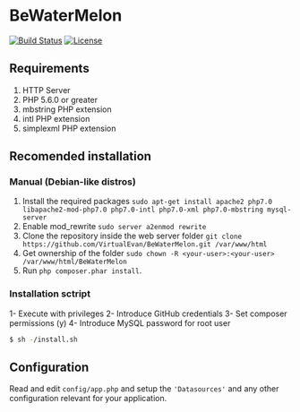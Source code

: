 # BeWaterMelon

[![Build Status](https://img.shields.io/travis/cakephp/app/master.svg?style=flat-square)](https://travis-ci.org/cakephp/app)
[![License](https://img.shields.io/packagist/l/cakephp/app.svg?style=flat-square)](https://packagist.org/packages/cakephp/app)

## Requirements

1. HTTP Server
2. PHP 5.6.0 or greater
3. mbstring PHP extension
4. intl PHP extension
5. simplexml PHP extension

## Recomended installation

### Manual (Debian-like distros)
1. Install the required packages `sudo apt-get install apache2 php7.0 libapache2-mod-php7.0 php7.0-intl php7.0-xml php7.0-mbstring mysql-server`
2. Enable mod_rewrite `sudo server a2enmod rewrite`
3. Clone the repository inside the web server folder `git clone https://github.com/VirtualEvan/BeWaterMelon.git /var/www/html`
4. Get ownership of the folder `sudo chown -R <your-user>:<your-user> /var/www/html/BeWaterMelon`
3. Run `php composer.phar install`.

### Installation sctript
1- Execute with privileges
2- Introduce GitHub credentials
3- Set composer permissions (y)
4- Introduce MySQL password for root user
```sh
$ sh -/install.sh
```

## Configuration

Read and edit `config/app.php` and setup the `'Datasources'` and any other
configuration relevant for your application.
